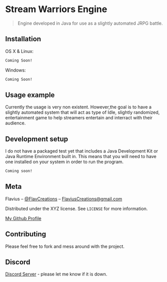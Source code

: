 # Stream Warriors Engine
> Engine developed in Java for use as a slightly automated JRPG battle.

<!---
[![NPM Version][npm-image]][npm-url]
[![Build Status][travis-image]][travis-url]
[![Downloads Stats][npm-downloads]][npm-url]
-->

<!--
One to two paragraph statement about your product and what it does.
-->

<!--
![](header.png)
-->

## Installation

OS X & Linux:

```sh
Coming Soon!
```

Windows:

```sh
Coming Soon!
```

## Usage example

Currently the usage is very non existent. 
However,the goal is to have a slightly automated 
system that will act as type of Idle, slightly randomized,
entertainment game to help streamers entertain and interract 
with their audience. 

<!---
A few motivating and useful examples of how your product can be used. Spice this up with code blocks and potentially more screenshots.

_For more examples and usage, please refer to the [Wiki][wiki]._
--->

## Development setup

I do not have a packaged test yet that includes a 
Java Development Kit or Java Runtime Environment built in.
This means that you will need to have one installed on your 
system in order to run the program. 

<!--
Describe how to install all development dependencies and how to run an automated test-suite of some kind. Potentially do this for multiple platforms.
-->

```sh
Coming soon!
```
<!--
## Release History

* 0.2.1
    * CHANGE: Update docs (module code remains unchanged)
* 0.2.0
    * CHANGE: Remove `setDefaultXYZ()`
    * ADD: Add `init()`
* 0.1.1
    * FIX: Crash when calling `baz()` (Thanks @GenerousContributorName!)
* 0.1.0
    * The first proper release
    * CHANGE: Rename `foo()` to `bar()`
* 0.0.1
    * Work in progress
-->

## Meta

Flavius – [@FlavCreations](https://twitter.com/FlavCreations) 
– FlaviusCreations@gmail.com

Distributed under the XYZ license. See ``LICENSE`` for more information.

[My Github Profile](https://github.com/Flavius-The-Person)

## Contributing
Please feel free to fork and mess around with the project.
<!---
1. Fork it (<https://github.com/yourname/yourproject/fork>)
2. Create your feature branch (`git checkout -b feature/fooBar`)
3. Commit your changes (`git commit -am 'Add some fooBar'`)
4. Push to the branch (`git push origin feature/fooBar`)
5. Create a new Pull Request
-->

## Discord
[Discord Server](https://discord.gg/yZAafAn) - please let me know if it is down.


<!-- Markdown link & img dfn's -->
[npm-image]: https://img.shields.io/npm/v/datadog-metrics.svg?style=flat-square
[npm-url]: https://npmjs.org/package/datadog-metrics
[npm-downloads]: https://img.shields.io/npm/dm/datadog-metrics.svg?style=flat-square
[travis-image]: https://img.shields.io/travis/dbader/node-datadog-metrics/master.svg?style=flat-square
[travis-url]: https://travis-ci.org/dbader/node-datadog-metrics
[wiki]: https://github.com/yourname/yourproject/wiki
